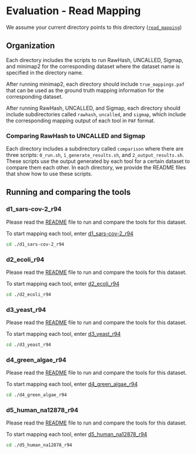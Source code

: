 # Evaluation - Read Mapping

We assume your current directory points to this directory ([`read_mapping`](./))

## Organization

Each directory includes the scripts to run RawHash, UNCALLED, Sigmap, and minimap2 for the corresponding dataset where the dataset name is specified in the directory name.

After running minimap2, each directory should include `true_mappings.paf` that can be used as the ground truth mapping information for the corresponding dataset.

After running RawHash, UNCALLED, and Sigmap, each directory should include subdirectories called `rawhash`, `uncalled`, and `sigmap`, which include the corresponding mapping output of each tool in `PAF` format.

### Comparing RawHash to UNCALLED and Sigmap

Each directory includes a subdirectory called `comparison` where there are three scripts: `0_run.sh`, `1_generate_results.sh`, and `2_output_results.sh`. These scripts use the output generated by each tool for a certain dataset to compare them each other. In each directory, we provide the README files that show how to use these scripts.

## Running and comparing the tools

### d1_sars-cov-2_r94

Please read the [README](./d1_sars-cov-2_r94/README.md) file to run and compare the tools for this dataset.

To start mapping each tool, enter [d1_sars-cov-2_r94](./d1_sars-cov-2_r94/)

```bash
cd ./d1_sars-cov-2_r94
```

### d2_ecoli_r94

Please read the [README](./d2_ecoli_r94/README.md) file to run and compare the tools for this dataset.

To start mapping each tool, enter [d2_ecoli_r94](./d2_ecoli_r94/)

```bash
cd ./d2_ecoli_r94
```

### d3_yeast_r94

Please read the [README](./d3_yeast_r94/README.md) file to run and compare the tools for this dataset.

To start mapping each tool, enter [d3_yeast_r94](./d3_yeast_r94/)

```bash
cd ./d3_yeast_r94
```

### d4_green_algae_r94

Please read the [README](./d4_green_algae_r94/README.md) file to run and compare the tools for this dataset.

To start mapping each tool, enter [d4_green_algae_r94](./d4_green_algae_r94/)

```bash
cd ./d4_green_algae_r94
```

### d5_human_na12878_r94

Please read the [README](./d5_human_na12878_r94/README.md) file to run and compare the tools for this dataset.

To start mapping each tool, enter [d5_human_na12878_r94](./d5_human_na12878_r94/)

```bash
cd ./d5_human_na12878_r94
```
